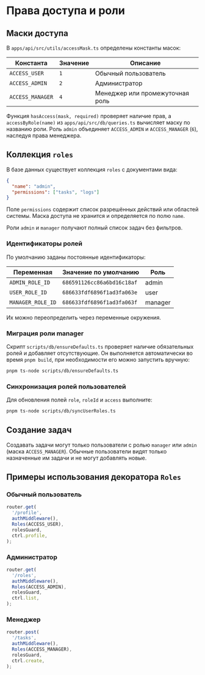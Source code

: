 <!-- Назначение файла: описание масок доступа, коллекции roles и разрешений. -->

# Права доступа и роли

## Маски доступа

В `apps/api/src/utils/accessMask.ts` определены константы масок:

| Константа        | Значение | Описание                        |
| ---------------- | -------- | ------------------------------- |
| `ACCESS_USER`    | `1`      | Обычный пользователь            |
| `ACCESS_ADMIN`   | `2`      | Администратор                   |
| `ACCESS_MANAGER` | `4`      | Менеджер или промежуточная роль |

Функция `hasAccess(mask, required)` проверяет наличие прав, а `accessByRole(name)` из `apps/api/src/db/queries.ts` вычисляет маску по названию роли.
Роль `admin` объединяет `ACCESS_ADMIN` и `ACCESS_MANAGER` (`6`), наследуя права менеджера.

## Коллекция `roles`

В базе данных существует коллекция `roles` с документами вида:

```json
{
  "name": "admin",
  "permissions": ["tasks", "logs"]
}
```

Поле `permissions` содержит список разрешённых действий или областей системы. Маска доступа не хранится и определяется по полю `name`.

Роли `admin` и `manager` получают полный список задач без фильтров.

### Идентификаторы ролей

По умолчанию заданы постоянные идентификаторы:

| Переменная        | Значение по умолчанию      | Роль    |
| ----------------- | -------------------------- | ------- |
| `ADMIN_ROLE_ID`   | `686591126cc86a6bd16c18af` | admin   |
| `USER_ROLE_ID`    | `686633fdf6896f1ad3fa063e` | user    |
| `MANAGER_ROLE_ID` | `686633fdf6896f1ad3fa063f` | manager |

Их можно переопределить через переменные окружения.

### Миграция роли manager

Скрипт `scripts/db/ensureDefaults.ts` проверяет наличие обязательных ролей и
добавляет отсутствующие. Он выполняется автоматически во время `pnpm build`,
при необходимости его можно запустить вручную:

```bash
pnpm ts-node scripts/db/ensureDefaults.ts
```

### Синхронизация ролей пользователей

Для обновления полей `role`, `roleId` и `access` выполните:

```bash
pnpm ts-node scripts/db/syncUserRoles.ts
```

## Создание задач

Создавать задачи могут только пользователи с ролью `manager` или `admin`
(маска `ACCESS_MANAGER`). Обычные пользователи видят только назначенные им
задачи и не могут добавлять новые.

## Примеры использования декоратора `Roles`

### Обычный пользователь

```ts
router.get(
  '/profile',
  authMiddleware(),
  Roles(ACCESS_USER),
  rolesGuard,
  ctrl.profile,
);
```

### Администратор

```ts
router.get(
  '/roles',
  authMiddleware(),
  Roles(ACCESS_ADMIN),
  rolesGuard,
  ctrl.list,
);
```

### Менеджер

```ts
router.post(
  '/tasks',
  authMiddleware(),
  Roles(ACCESS_MANAGER),
  rolesGuard,
  ctrl.create,
);
```
